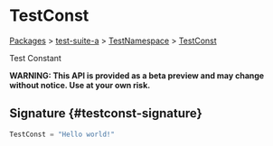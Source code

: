 # TestConst

[Packages](/) \> [test-suite-a](/test-suite-a/) \> [TestNamespace](/test-suite-a/testnamespace-namespace/) \> [TestConst](/test-suite-a/testnamespace-namespace/testconst-variable)

Test Constant

**WARNING: This API is provided as a beta preview and may change without notice. Use at your own risk.**

## Signature {#testconst-signature}

```typescript
TestConst = "Hello world!"
```
